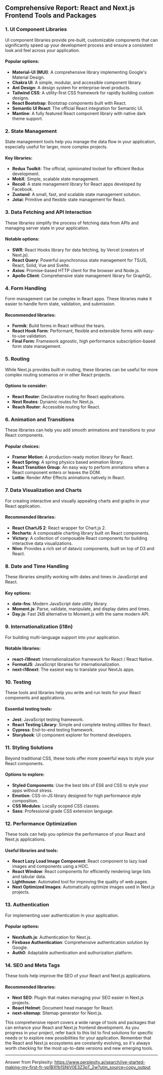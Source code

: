 ## Comprehensive Report: React and Next.js Frontend Tools and Packages

### 1. UI Component Libraries

UI component libraries provide pre-built, customizable components that can significantly speed up your development process and ensure a consistent look and feel across your application.

#### Popular options:
- **Material-UI (MUI)**: A comprehensive library implementing Google's Material Design.
- **Chakra UI**: A simple, modular, and accessible component library.
- **Ant Design**: A design system for enterprise-level products.
- **Tailwind CSS**: A utility-first CSS framework for rapidly building custom designs.
- **React Bootstrap**: Bootstrap components built with React.
- **Semantic UI React**: The official React integration for Semantic UI.
- **Mantine**: A fully featured React component library with native dark theme support.

### 2. State Management

State management tools help you manage the data flow in your application, especially useful for larger, more complex projects.

#### Key libraries:
- **Redux Toolkit**: The official, opinionated toolset for efficient Redux development.
- **MobX**: Simple, scalable state management.
- **Recoil**: A state management library for React apps developed by Facebook.
- **Zustand**: A small, fast, and scalable state management solution.
- **Jotai**: Primitive and flexible state management for React.

### 3. Data Fetching and API Interaction

These libraries simplify the process of fetching data from APIs and managing server state in your application.

#### Notable options:
- **SWR**: React Hooks library for data fetching, by Vercel (creators of Next.js).
- **React Query**: Powerful asynchronous state management for TS/JS, React, Solid, Vue and Svelte.
- **Axios**: Promise-based HTTP client for the browser and Node.js.
- **Apollo Client**: Comprehensive state management library for GraphQL.

### 4. Form Handling

Form management can be complex in React apps. These libraries make it easier to handle form state, validation, and submission.

#### Recommended libraries:
- **Formik**: Build forms in React without the tears.
- **React Hook Form**: Performant, flexible and extensible forms with easy-to-use validation.
- **Final Form**: Framework agnostic, high performance subscription-based form state management.

### 5. Routing

While Next.js provides built-in routing, these libraries can be useful for more complex routing scenarios or in other React projects.

#### Options to consider:
- **React Router**: Declarative routing for React applications.
- **Next Routes**: Dynamic routes for Next.js.
- **Reach Router**: Accessible routing for React.

### 6. Animation and Transitions

These libraries can help you add smooth animations and transitions to your React components.

#### Popular choices:
- **Framer Motion**: A production-ready motion library for React.
- **React Spring**: A spring physics based animation library.
- **React Transition Group**: An easy way to perform animations when a React component enters or leaves the DOM.
- **Lottie**: Render After Effects animations natively in React.

### 7. Data Visualization and Charts

For creating interactive and visually appealing charts and graphs in your React application.

#### Recommended libraries:
- **React ChartJS 2**: React wrapper for Chart.js 2.
- **Recharts**: A composable charting library built on React components.
- **Victory**: A collection of composable React components for building interactive data visualizations.
- **Nivo**: Provides a rich set of dataviz components, built on top of D3 and React.

### 8. Date and Time Handling

These libraries simplify working with dates and times in JavaScript and React.

#### Key options:
- **date-fns**: Modern JavaScript date utility library.
- **Moment.js**: Parse, validate, manipulate, and display dates and times.
- **Day.js**: Fast 2kB alternative to Moment.js with the same modern API.

### 9. Internationalization (i18n)

For building multi-language support into your application.

#### Notable libraries:
- **react-i18next**: Internationalization framework for React / React Native.
- **FormatJS**: JavaScript libraries for internationalization.
- **next-i18next**: The easiest way to translate your NextJs apps.

### 10. Testing

These tools and libraries help you write and run tests for your React components and applications.

#### Essential testing tools:
- **Jest**: JavaScript testing framework.
- **React Testing Library**: Simple and complete testing utilities for React.
- **Cypress**: End-to-end testing framework.
- **Storybook**: UI component explorer for frontend developers.

### 11. Styling Solutions

Beyond traditional CSS, these tools offer more powerful ways to style your React components.

#### Options to explore:
- **Styled Components**: Use the best bits of ES6 and CSS to style your apps without stress.
- **Emotion**: CSS-in-JS library designed for high performance style composition.
- **CSS Modules**: Locally scoped CSS classes.
- **Sass**: Professional grade CSS extension language.

### 12. Performance Optimization

These tools can help you optimize the performance of your React and Next.js applications.

#### Useful libraries and tools:
- **React Lazy Load Image Component**: React component to lazy load images and components using a HOC.
- **React Window**: React components for efficiently rendering large lists and tabular data.
- **Lighthouse**: Automated tool for improving the quality of web pages.
- **Next Optimized Images**: Automatically optimize images used in Next.js projects.

### 13. Authentication

For implementing user authentication in your application.

#### Popular options:
- **NextAuth.js**: Authentication for Next.js.
- **Firebase Authentication**: Comprehensive authentication solution by Google.
- **Auth0**: Adaptable authentication and authorization platform.

### 14. SEO and Meta Tags

These tools help improve the SEO of your React and Next.js applications.

#### Recommended libraries:
- **Next SEO**: Plugin that makes managing your SEO easier in Next.js projects.
- **React Helmet**: Document head manager for React.
- **next-sitemap**: Sitemap generator for Next.js.

This comprehensive report covers a wide range of tools and packages that can enhance your React and Next.js frontend development. As you progress in your project, refer back to this list to find solutions for specific needs or to explore new possibilities for your application. Remember that the React and Next.js ecosystems are constantly evolving, so it's always worth checking for the most up-to-date versions and new emerging tools.

---
Answer from Perplexity: https://www.perplexity.ai/search/ive-started-making-my-first-fr-vp1BXfb1SNiV0E3Z3pT_2w?utm_source=copy_output